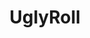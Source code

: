 ---
layout: place
title: UglyRoll
permalink: /california/los-angeles/uglyroll.html
stateAbbr: CA
stateName: California
cityName: Los Angeles
seo:
  type: restaurant
  links: https://uglyroll.com/
place_id: ChIJGVSq8ku6woARRHMpYW5TZI4
photos:
  - name: >-
      places/ChIJGVSq8ku6woARRHMpYW5TZI4/photos/AeeoHcLPekNv6B45KueI7C7FrRIeL7c4MbDlwZfncWfEtYcKfc605Vc8CVRR1HjUdjQ8d15z1h8gXqrt-xYZyHDhA8TPzJSpulEtRGisXUvSYN5hY1m9BxrwsQYRghG5fsv_8Cm2qUlJUX7-iEudcBMpvlQRUiZHtPib4egWSyxGDPCo3H8ZWcJerXd-Jl8bebOmsqrsc18i6IVegwl5ouCuXwmeAPTWADWrH0caFgQJPLN6bUPLjVna-iyifRQUzVL7Kdct7HLWj9H0F0bbdokrfENzn-O_Y1B7ZJ2xsabUy22ZpD39UwSUIx1stx9GllY--udfjroCH9CKNKLRb0gdi5G2dZu-J9GFqeBXIz4yF41Rf-QYn4Sx9rmQxbO_DFj8bngZtGM-kN0DTg8bMDokEdGN-_go87WeeGsVPsWL5HLki_yA
    widthPx: 3024
    heightPx: 4032
    authorAttributions:
      - displayName: Oscar Reyes
        uri: https://maps.google.com/maps/contrib/105509271903921093293
        photoUri: >-
          https://lh3.googleusercontent.com/a-/ALV-UjVeXlKkMjb33nyFrZwoONKISHgD7KG3HEIlGXTOGAT5b9OrFYHU=s100-p-k-no-mo
    flagContentUri: >-
      https://www.google.com/local/imagery/report/?cb_client=maps_api_places.places_api&image_key=!1e10!2sCIHM0ogKEICAgID3yszo6AE&hl=en-US
    googleMapsUri: >-
      https://www.google.com/maps/place//data=!3m4!1e2!3m2!1sCIHM0ogKEICAgID3yszo6AE!2e10!4m2!3m1!1s0x80c2ba4bf2aa5419:0x8e64536e61297344
  - name: >-
      places/ChIJGVSq8ku6woARRHMpYW5TZI4/photos/AeeoHcLcTAR-GR2QNxoVOSFdc3sosNUr33WnG65bcs4z5CthJGftvuOYjIU6rHhKlLK6U15b6T9TejTwhxFeELHIprDg9A5tNHKe1jiBNVkZnUT0h7E9J3iDg1ePEnWAUtLk0-2boM_S0T_bfemUXfkDOpgnGZdNfXJvCTqBg6pkpJSuejRu1tN-FP0Dtj1kBw7BMolrfHjbRsZtCkwuFEkDa7_gMCJlJkVOib-deL2IyGqlHE863mDMuVhRsQBgcrTInL7RU2KtVngekOu6a2SIPcxZ7nDiG095zOIhD2W_8f69vg
    widthPx: 610
    heightPx: 746
    authorAttributions:
      - displayName: UglyRoll
        uri: https://maps.google.com/maps/contrib/106006189265980258433
        photoUri: >-
          https://lh3.googleusercontent.com/a-/ALV-UjVHbbeuntHrF3Y_ycpdlANcgETKLvcpllDbjhyKktJPSVM44w4=s100-p-k-no-mo
    flagContentUri: >-
      https://www.google.com/local/imagery/report/?cb_client=maps_api_places.places_api&image_key=!1e10!2sAF1QipOUoqAhsqqxApx0G_VCj2p7zeMZ65OjzybJtGtX&hl=en-US
    googleMapsUri: >-
      https://www.google.com/maps/place//data=!3m4!1e2!3m2!1sAF1QipOUoqAhsqqxApx0G_VCj2p7zeMZ65OjzybJtGtX!2e10!4m2!3m1!1s0x80c2ba4bf2aa5419:0x8e64536e61297344
  - name: >-
      places/ChIJGVSq8ku6woARRHMpYW5TZI4/photos/AeeoHcJ-BWM6zObtyP8DS1lmOHkPj64bPAUPmr0dFonrT8QHSvj-OglAcFhttgL7MyB04gbbHBrUo5YnA8zBQcwmiPIQKN4H3YtANrqRCYYte5qr_6x-YVRxHmzPqWBAFFw1IRX4Fsi9aka7ZOfuG9weZS5F7hHSCJ4VGaFF8E1e-MrJf4Psw3yM6g5Caantt1W2SbtJa3ZpgOivztAHVOFZwXzDnvIrNA7s5M4hSCezVkUDvnhZRwLR2jtWBVyqEB_0awOtNYV08k-gE8V8nnazlT9Gh71r8-qw3bFoyVfZUFGfuMHsb9gXBxfxt0cckSche27pNjFG4PWjgQxP6xSGn5iQHJ6xSUTYJKYDNKuSbPLwiw6h18FWLpSJx7hd8lj-tvH1z0ShGZqf18VB1LqukQVFrhPgtN1B-Wr0YVbLGz1VqZI
    widthPx: 3072
    heightPx: 4080
    authorAttributions:
      - displayName: Mary Born
        uri: https://maps.google.com/maps/contrib/117481652557883753938
        photoUri: >-
          https://lh3.googleusercontent.com/a-/ALV-UjUCwT4EY8TClxqu7-kPBAzCyePSG8DvKJS9I8vp7BgQjYqhmPY=s100-p-k-no-mo
    flagContentUri: >-
      https://www.google.com/local/imagery/report/?cb_client=maps_api_places.places_api&image_key=!1e10!2sCIHM0ogKEICAgIDXneqx3gE&hl=en-US
    googleMapsUri: >-
      https://www.google.com/maps/place//data=!3m4!1e2!3m2!1sCIHM0ogKEICAgIDXneqx3gE!2e10!4m2!3m1!1s0x80c2ba4bf2aa5419:0x8e64536e61297344
  - name: >-
      places/ChIJGVSq8ku6woARRHMpYW5TZI4/photos/AeeoHcLxhqhmaYrkYFT5Z9WoDccWRbyTj77slzKIGxY1hQhnZ16uy8suIL5ZXSnpWMmnm9BDF61SoIqbIch4CuIcsN0XO5vn8Pbl7x7-S0Apz3K9f8nD3uF9ZGBiQIhzSFAhom9VZhH9cNMwxS2rvX-e1Xgt3TbFqYS26LTC61z-rskDgOUdn52JP8M4SY0MXR51bMElE8KDlNGLtYQcNOlmJVQfi5mjsFVFT6VyLCRD2UvH1pehOdeMrz0oMu7s2yML9pRpvwrnlLZu4nE75i0_kw_kY0TsPVGZ24Y2WN_WFJGQvJSIu1UcBrGACZvEEqq-7X7-EOw01URUMMCP3FSuisq0RKUp0rKM95kw0GuCiOWVCxP_ZaN9th9gKVLzre-hPSLi-0TVtwbB2Jd8l0x9Mn8SaMVwb_j3jBnfrk_eFJsyJaw
    widthPx: 3024
    heightPx: 4032
    authorAttributions:
      - displayName: Adam Pinkman
        uri: https://maps.google.com/maps/contrib/111701220125304620355
        photoUri: >-
          https://lh3.googleusercontent.com/a-/ALV-UjVcGb9amaJWY4UPO8aFEs2Hk_blK5NC_lpX-vk1bFskD-0J8aN_=s100-p-k-no-mo
    flagContentUri: >-
      https://www.google.com/local/imagery/report/?cb_client=maps_api_places.places_api&image_key=!1e10!2sCIHM0ogKEICAgIDb4pfpjwE&hl=en-US
    googleMapsUri: >-
      https://www.google.com/maps/place//data=!3m4!1e2!3m2!1sCIHM0ogKEICAgIDb4pfpjwE!2e10!4m2!3m1!1s0x80c2ba4bf2aa5419:0x8e64536e61297344
  - name: >-
      places/ChIJGVSq8ku6woARRHMpYW5TZI4/photos/AeeoHcJc9pO0w2bYZMBXbxS3ruo-o_XpMRPvrbfe0j5rTL7z7afLh01KW5ab0mtxCMF-8Y6Qwr-qxjaOc40Zumkha1J2fQQVgXs9lMTfB2O0KsYwmY50sJ7LtMl1k9Zj_ICuTKu74qv9kjgYJXZSNp46gXaQFa3BRyUVgyc5K8DxFOi-v7zVSdAXMTjGZ9V7wV0kQr2SpgmwXSue7z5L3Mj5SbEuAgfyv0YE2Yko80NKAn49cUW5HB1oL5zJJPB9bdjw7k6wLxoTdftUMQHgjOSCTtpD8eMYdtcW5J1qUaTmMlLdBNgL9SX0hiPwCiaqASr1-DEJjUjGxwcFK-TnGzGJo2oxfrqHtbf8RLLzdCFmfYGoHDKXlN5Uq0CZk6ojGa5q4EV2jKwFdwUuebPRCwTGcHob5_m-EIMwzkzwLCwlWYIAzu4
    widthPx: 4032
    heightPx: 2268
    authorAttributions:
      - displayName: Rosanna Lau
        uri: https://maps.google.com/maps/contrib/111582838065437354267
        photoUri: >-
          https://lh3.googleusercontent.com/a-/ALV-UjUoZf9vP3k3ZEfVolzikoyAMsqNCWEQTUsvJtPohGAEGUoGqSyB=s100-p-k-no-mo
    flagContentUri: >-
      https://www.google.com/local/imagery/report/?cb_client=maps_api_places.places_api&image_key=!1e10!2sCIHM0ogKEICAgICO4fjz3AE&hl=en-US
    googleMapsUri: >-
      https://www.google.com/maps/place//data=!3m4!1e2!3m2!1sCIHM0ogKEICAgICO4fjz3AE!2e10!4m2!3m1!1s0x80c2ba4bf2aa5419:0x8e64536e61297344
  - name: >-
      places/ChIJGVSq8ku6woARRHMpYW5TZI4/photos/AeeoHcKrH-HQn8ZJoRU9362it_XFswc1wz2Q4Ir_YakUxBJjMs_SGp1YStrYI56CwIDXtMQREoTMWo-ZMDXmrhv3GWyh4Jg4DFjSatTrFraaHtcXWOMyWN4C3HZ_D2JdLkKFQIABIGqyPwui-KRAAx2ZA92kQVEc0eYcWc-ryAhVoyFbdqxJKR5l4vhT9kLQvs28VgO9OcFpGLCsrhmVc0N0c2WuQFWEb5xsgUs9-zWAP27IsdSvwrEhbvviXS4ane-Hk_NUe9r3URE6PCswrGDP7iThTGkRHZs75eUhX0JNPz5NY3hnF2jS5TJ-lkBbqEEh9hVt7mTrSGlbhmCl5vtFy7ZZJe1tUsXzNLJF1IH21SoRqAO5i_lrB-ExacUgecK9UD4KJKFIJkmPIIYxyuohDqXlaNj2jgwSIv_915muB-MuSu0u
    widthPx: 4032
    heightPx: 1960
    authorAttributions:
      - displayName: bassem mohamed
        uri: https://maps.google.com/maps/contrib/105986572408276015913
        photoUri: >-
          https://lh3.googleusercontent.com/a-/ALV-UjWveIHxpKa185vXGB-yRpwAplsTkiep47Q41gJgBmS6N3SJm8AL=s100-p-k-no-mo
    flagContentUri: >-
      https://www.google.com/local/imagery/report/?cb_client=maps_api_places.places_api&image_key=!1e10!2sCIHM0ogKEICAgIDS8tPm4AE&hl=en-US
    googleMapsUri: >-
      https://www.google.com/maps/place//data=!3m4!1e2!3m2!1sCIHM0ogKEICAgIDS8tPm4AE!2e10!4m2!3m1!1s0x80c2ba4bf2aa5419:0x8e64536e61297344
  - name: >-
      places/ChIJGVSq8ku6woARRHMpYW5TZI4/photos/AeeoHcJ39ZEwZwChmZY0Za5OH9rsWngSA4hx1-OmNUWgoDvmm2jGwojxJUkJfRI3k8u1q1WfhXebb4OlumootaH2XAgqKeQaHsarPDzGEIQsoSy-o4R4iuP6Qk74634_dm8LgOI5F7sm56RcXwtQuAAHzWrQbRaWPHXHlEFLrf9T5h5ObdRqXEzRrrIEaJs6JAWiio3F5MK3w3idn-KEZM7Gt-lU2kIQxOQqS2nBzc3EfjfJdnkW9ufh4Ll9EPLYKD4aIvjgElv972NeXBl-mY3M5YmBVa4hO7HMFgAFn1ye_vhXP6jeIM4E9z0MoDl9-JZeHTqI_q5p0M_uzqqWayOcvEHhtWDYVhuHe26qihqLkZ8DMSnQnPgs-8-I21AzWkhpBg7TKT9hr4ftbkvhhSlGzRH9ckV5129OmrcxYr3q906Mwiu5
    widthPx: 4080
    heightPx: 3072
    authorAttributions:
      - displayName: Jeff Tong
        uri: https://maps.google.com/maps/contrib/106015275815829507424
        photoUri: >-
          https://lh3.googleusercontent.com/a/ACg8ocKETh5jNShFjS2Hed7B-efFF2Q4WAcXHwcX_4_el2TPwZHADcYE=s100-p-k-no-mo
    flagContentUri: >-
      https://www.google.com/local/imagery/report/?cb_client=maps_api_places.places_api&image_key=!1e10!2sCIHM0ogKEICAgIDhuPWBmwE&hl=en-US
    googleMapsUri: >-
      https://www.google.com/maps/place//data=!3m4!1e2!3m2!1sCIHM0ogKEICAgIDhuPWBmwE!2e10!4m2!3m1!1s0x80c2ba4bf2aa5419:0x8e64536e61297344
  - name: >-
      places/ChIJGVSq8ku6woARRHMpYW5TZI4/photos/AeeoHcLXcIzrgx2Gs9eh-w6-uLnHcXQfF9VKaEefgEihs4tKtG4zIfMKmC2cSM44VCaH-LV1otR1ipT2_v0r0wUy12V11oAKYkL2rwT1ya3mCBlRm92Y_5VbduL6-cEbjUBPto-FJbzZ77D1-SMhrypfbC9Rff9By2hrfVZp26souhuB-Yg6CLIxJWCDI6fcVqnktCtaO2l_zXFoqoAY4jNq-2UmC2NpIB4HmFkjNBbKI3dz8I-GONqQv_wVpAAu6v-Arr7a0gYziRRQC9BsYAAMoOuYfCumZhXYBWVxYA6OCvLESVGsNTqnm1fB9najjmn_TK-dqGmxgPaXchTRZmfP_lzbIBP2eYSKnMD2sd_8C5IMEBqdbnl1ves4aC-HYGwk02FqMqDAuIFZ_vvw-yUbwNUxexJUCVWGx2E_af8WFrb2KA
    widthPx: 4032
    heightPx: 2268
    authorAttributions:
      - displayName: Rosanna Lau
        uri: https://maps.google.com/maps/contrib/111582838065437354267
        photoUri: >-
          https://lh3.googleusercontent.com/a-/ALV-UjUoZf9vP3k3ZEfVolzikoyAMsqNCWEQTUsvJtPohGAEGUoGqSyB=s100-p-k-no-mo
    flagContentUri: >-
      https://www.google.com/local/imagery/report/?cb_client=maps_api_places.places_api&image_key=!1e10!2sCIHM0ogKEICAgICO4fjDDQ&hl=en-US
    googleMapsUri: >-
      https://www.google.com/maps/place//data=!3m4!1e2!3m2!1sCIHM0ogKEICAgICO4fjDDQ!2e10!4m2!3m1!1s0x80c2ba4bf2aa5419:0x8e64536e61297344
  - name: >-
      places/ChIJGVSq8ku6woARRHMpYW5TZI4/photos/AeeoHcJytdrYxxEpUot57wBemdNRFrormyW5Mx1P-53PwkCqAQJBsg_lEPtB7oUoQKaWkBxkaLiFeLU0ZFUblLxI_ezFvon3uT-wmedTW2fELI0RTfx22xkBLGmgDbhvQuZdLOIrwGSEt6OwnvBvOwU-WG1wq8tFfW1Zd3Azt0pSR5Tq3qD1SogZWAOSBLoz_vNfYVO_RFpTXL_YFz3MMe4UMkHPBVuCPRcfpW-XrXNk1BoSssy2pQVVHW4k8rQjrodYlFmj1H_-OQ99lgh_XKDYN3jHezYNkxZHCF6Zmmxjp7WBumWoBICUnUJHbGhcJKZhEF5Gh9RoHPx3RYwQJjVJfSvyJLKpMbdXOZLx7Xf-4iZ7VJgU0lRvzIQUX66TduZBLj2RDxHqpkXSI80XYX26R1oqg5A_qpqKrPJ8fvY2T1bGAQ
    widthPx: 4080
    heightPx: 3072
    authorAttributions:
      - displayName: Mary Born
        uri: https://maps.google.com/maps/contrib/117481652557883753938
        photoUri: >-
          https://lh3.googleusercontent.com/a-/ALV-UjUCwT4EY8TClxqu7-kPBAzCyePSG8DvKJS9I8vp7BgQjYqhmPY=s100-p-k-no-mo
    flagContentUri: >-
      https://www.google.com/local/imagery/report/?cb_client=maps_api_places.places_api&image_key=!1e10!2sCIHM0ogKEICAgIDXnerDQw&hl=en-US
    googleMapsUri: >-
      https://www.google.com/maps/place//data=!3m4!1e2!3m2!1sCIHM0ogKEICAgIDXnerDQw!2e10!4m2!3m1!1s0x80c2ba4bf2aa5419:0x8e64536e61297344
  - name: >-
      places/ChIJGVSq8ku6woARRHMpYW5TZI4/photos/AeeoHcJPrFoDihZjSURvfzN8sZFVBsQV2KozOPz4pVPsOPDxlO_2nAm_QjFuF5TEzz0_QmN6h_h2yYxW9v5V1fenW2nBNKOQCEuhlh40oiBWeyIx45ny-S8h95UCgvUyHjRhjQABnzvhye3Srzd6cFQbUIc6dz5mzBh-MYuVRSrB1awVMCUiFwms5fLR0aEGja4m8zjQNkAVgvFU-zpec7pTejsDpO4bbhE1XPXR-EDGAdr9NXKGIIwecoE8Z4N6yq5EwiabcpF2rNlRogUSJEG0OLLsmZkItJFM2SVKgZm9ij7ZxZwacXi5GgMHfzk0hSg0Of_5HQCFrYhi6u3pthKDomgubCLBCCX7D1WPLBYowJYNNOqdpFEyNkCuPqFLKN2u3GXGVX_OsexQ4zFo4jQwcnplruJ-n2yWXgwpIs3KAbCYMg
    widthPx: 2268
    heightPx: 4032
    authorAttributions:
      - displayName: Emily Bergez
        uri: https://maps.google.com/maps/contrib/107735184664272511013
        photoUri: >-
          https://lh3.googleusercontent.com/a/ACg8ocJjLcIh0lSokR4Fgzi6E7GYnfD_10aUfwOuPld7SjQ9aClH1w=s100-p-k-no-mo
    flagContentUri: >-
      https://www.google.com/local/imagery/report/?cb_client=maps_api_places.places_api&image_key=!1e10!2sCIHM0ogKEICAgIDdkLK5Lg&hl=en-US
    googleMapsUri: >-
      https://www.google.com/maps/place//data=!3m4!1e2!3m2!1sCIHM0ogKEICAgIDdkLK5Lg!2e10!4m2!3m1!1s0x80c2ba4bf2aa5419:0x8e64536e61297344
address: 11128 Palms Blvd, Los Angeles, CA 90034, USA
street: 11128 Palms Blvd
city: Los Angeles
state: CA
zip: '90034'
country: USA
neighborhood: Westside Village
latitude: '34.019267'
longitude: '-118.421165'
accessibility_options:
  wheelchairAccessibleParking: true
  wheelchairAccessibleEntrance: true
  wheelchairAccessibleSeating: true
business_status: OPERATIONAL
name: UglyRoll
google_maps_links:
  directionsUri: >-
    https://www.google.com/maps/dir//''/data=!4m7!4m6!1m1!4e2!1m2!1m1!1s0x80c2ba4bf2aa5419:0x8e64536e61297344!3e0
  placeUri: https://maps.google.com/?cid=10260417584598446916
  writeAReviewUri: >-
    https://www.google.com/maps/place//data=!4m3!3m2!1s0x80c2ba4bf2aa5419:0x8e64536e61297344!12e1
  reviewsUri: >-
    https://www.google.com/maps/place//data=!4m4!3m3!1s0x80c2ba4bf2aa5419:0x8e64536e61297344!9m1!1b1
  photosUri: >-
    https://www.google.com/maps/place//data=!4m3!3m2!1s0x80c2ba4bf2aa5419:0x8e64536e61297344!10e5
primary_type: Japanese Restaurant
opening_hours:
  openNow: true
  periods:
    - open:
        day: 0
        hour: 10
        minute: 30
      close:
        day: 0
        hour: 23
        minute: 15
    - open:
        day: 1
        hour: 12
        minute: 0
      close:
        day: 1
        hour: 23
        minute: 15
    - open:
        day: 2
        hour: 10
        minute: 30
      close:
        day: 2
        hour: 23
        minute: 15
    - open:
        day: 3
        hour: 10
        minute: 30
      close:
        day: 3
        hour: 23
        minute: 15
    - open:
        day: 4
        hour: 10
        minute: 30
      close:
        day: 4
        hour: 23
        minute: 15
    - open:
        day: 5
        hour: 10
        minute: 30
      close:
        day: 5
        hour: 23
        minute: 15
    - open:
        day: 6
        hour: 10
        minute: 30
      close:
        day: 6
        hour: 23
        minute: 15
  weekdayDescriptions:
    - 'Monday: 12:00 – 11:15 PM'
    - 'Tuesday: 10:30 AM – 11:15 PM'
    - 'Wednesday: 10:30 AM – 11:15 PM'
    - 'Thursday: 10:30 AM – 11:15 PM'
    - 'Friday: 10:30 AM – 11:15 PM'
    - 'Saturday: 10:30 AM – 11:15 PM'
    - 'Sunday: 10:30 AM – 11:15 PM'
  nextCloseTime: '2025-05-04T06:15:00Z'
secondary_opening_hours:
  - openNow: true
    periods:
      - open:
          day: 0
          hour: 0
          minute: 0
    weekdayDescriptions:
      - 'Monday: Open 24 hours'
      - 'Tuesday: Open 24 hours'
      - 'Wednesday: Open 24 hours'
      - 'Thursday: Open 24 hours'
      - 'Friday: Open 24 hours'
      - 'Saturday: Open 24 hours'
      - 'Sunday: Open 24 hours'
    secondaryHoursType: DELIVERY
phone: (310) 837-8500
price_level: PRICE_LEVEL_INEXPENSIVE
price_range: $10 &ndash; $20
rating: '4.4'
rating_count: 465
website: https://uglyroll.com/
description: >-
  Discover UglyRoll in Los Angeles, CA$$$UglyRoll in Los Angeles, CA, stands out
  as a welcoming Japanese eatery specializing in fresh sushi, tempura, and other
  classic dishes, making it a go-to spot for those searching for sushi
  restaurants near you. This relaxed venue combines automated service elements
  with a cozy atmosphere, offering affordable options like teriyaki and rolls
  that highlight high-quality ingredients and generous portions. Accessibility
  features such as wheelchair-friendly parking and seating ensure a comfortable
  visit for everyone, while extended hours from morning through late evening
  cater to busy diners. Whether you're craving top-rated sushi close to me or
  exploring Japanese places in the area, UglyRoll delivers a straightforward yet
  enjoyable dining experience with its focus on fresh flavors and value.
generative_summary: >-
  Discover UglyRoll in Los Angeles, CA$$$UglyRoll in Los Angeles, CA, stands out
  as a welcoming Japanese eatery specializing in fresh sushi, tempura, and other
  classic dishes, making it a go-to spot for those searching for sushi
  restaurants near you. This relaxed venue combines automated service elements
  with a cozy atmosphere, offering affordable options like teriyaki and rolls
  that highlight high-quality ingredients and generous portions. Accessibility
  features such as wheelchair-friendly parking and seating ensure a comfortable
  visit for everyone, while extended hours from morning through late evening
  cater to busy diners. Whether you're craving top-rated sushi close to me or
  exploring Japanese places in the area, UglyRoll delivers a straightforward yet
  enjoyable dining experience with its focus on fresh flavors and value.
generative_disclosure: Summarized by AI using the Grok-3-Mini model.
reviews:
  - name: >-
      places/ChIJGVSq8ku6woARRHMpYW5TZI4/reviews/ChdDSUhNMG9nS0VJQ0FnTURJbTZMSy1RRRAB
    relativePublishTimeDescription: 2 weeks ago
    rating: 5
    text:
      text: >-
        My daughter says this place is run by the best restaurant owner ever. I
        loved it too (the place and the kind service). Yummy sushi at really
        good prices. Fast, fresh, and delicious omakase. Fire pit with a nice
        size screen. What's not to love? Highly recommended.
      languageCode: en
    originalText:
      text: >-
        My daughter says this place is run by the best restaurant owner ever. I
        loved it too (the place and the kind service). Yummy sushi at really
        good prices. Fast, fresh, and delicious omakase. Fire pit with a nice
        size screen. What's not to love? Highly recommended.
      languageCode: en
    authorAttribution:
      displayName: jayinatlanta
      uri: https://www.google.com/maps/contrib/106180435944681084826/reviews
      photoUri: >-
        https://lh3.googleusercontent.com/a-/ALV-UjWkGIKjxMLhu_HVlofSZv9tR9H0QnQgHpWqgVidlX-hzZCcQDW_=s128-c0x00000000-cc-rp-mo-ba5
    publishTime: '2025-04-13T06:29:01.260140Z'
    flagContentUri: >-
      https://www.google.com/local/review/rap/report?postId=ChdDSUhNMG9nS0VJQ0FnTURJbTZMSy1RRRAB&d=17924085&t=1
    googleMapsUri: >-
      https://www.google.com/maps/reviews/data=!4m6!14m5!1m4!2m3!1sChdDSUhNMG9nS0VJQ0FnTURJbTZMSy1RRRAB!2m1!1s0x80c2ba4bf2aa5419:0x8e64536e61297344
  - name: >-
      places/ChIJGVSq8ku6woARRHMpYW5TZI4/reviews/ChdDSUhNMG9nS0VJQ0FnTURvdXNtTXNRRRAB
    relativePublishTimeDescription: a week ago
    rating: 5
    text:
      text: >-
        My family’s favorite local spot for delicious and affordable sushi, a
        rarity, served with friendliness. We are sushi fanatics and love how
        fresh the fish is and how generous the servings. Favorites include eel,
        tuna and albacore nigiri, salmon skin salad, Ugly Roll, and the super
        affordable omakase. Food is made right in front of you by the owner who
        makes you feel at home in a way you rarely experience at restaurants
        today. The atmosphere isn’t fancy but comfortable and there are many
        personal touches by the owner. Happy to support this small business.
      languageCode: en
    originalText:
      text: >-
        My family’s favorite local spot for delicious and affordable sushi, a
        rarity, served with friendliness. We are sushi fanatics and love how
        fresh the fish is and how generous the servings. Favorites include eel,
        tuna and albacore nigiri, salmon skin salad, Ugly Roll, and the super
        affordable omakase. Food is made right in front of you by the owner who
        makes you feel at home in a way you rarely experience at restaurants
        today. The atmosphere isn’t fancy but comfortable and there are many
        personal touches by the owner. Happy to support this small business.
      languageCode: en
    authorAttribution:
      displayName: Julia Fierro
      uri: https://www.google.com/maps/contrib/108744518572274581200/reviews
      photoUri: >-
        https://lh3.googleusercontent.com/a-/ALV-UjWZiJCvP53QWfV4W-h7ur2OAZ28urszw600RQmrRj6SF7jYnAhS=s128-c0x00000000-cc-rp-mo
    publishTime: '2025-04-24T03:27:59.346080Z'
    flagContentUri: >-
      https://www.google.com/local/review/rap/report?postId=ChdDSUhNMG9nS0VJQ0FnTURvdXNtTXNRRRAB&d=17924085&t=1
    googleMapsUri: >-
      https://www.google.com/maps/reviews/data=!4m6!14m5!1m4!2m3!1sChdDSUhNMG9nS0VJQ0FnTURvdXNtTXNRRRAB!2m1!1s0x80c2ba4bf2aa5419:0x8e64536e61297344
  - name: >-
      places/ChIJGVSq8ku6woARRHMpYW5TZI4/reviews/ChZDSUhNMG9nS0VJQ0FnSUQzbFp1RUpBEAE
    relativePublishTimeDescription: 5 months ago
    rating: 5
    text:
      text: >-
        Amazing experience! Great, personable, & friendly service/ staff. The
        deals are so cheap too. The $15 combo has so much food and a can drink
        (can beer or soda) included too. No other good quality sushi restaurant
        in LA can get you a dinner for 2, drinks included for $30. Also the
        taste and texture was the best I’ve had so far. Very creamy and/or
        crunchy! Saki bombs weren’t on the menu but they were nice enough to add
        a saki shot to our beers for free! Lots of parking near by
      languageCode: en
    originalText:
      text: >-
        Amazing experience! Great, personable, & friendly service/ staff. The
        deals are so cheap too. The $15 combo has so much food and a can drink
        (can beer or soda) included too. No other good quality sushi restaurant
        in LA can get you a dinner for 2, drinks included for $30. Also the
        taste and texture was the best I’ve had so far. Very creamy and/or
        crunchy! Saki bombs weren’t on the menu but they were nice enough to add
        a saki shot to our beers for free! Lots of parking near by
      languageCode: en
    authorAttribution:
      displayName: Nicholas Casas
      uri: https://www.google.com/maps/contrib/113169868514522762767/reviews
      photoUri: >-
        https://lh3.googleusercontent.com/a-/ALV-UjWoGAHJgn60Gc4CD4QxvIjBw_9IOHlknOfTZdQeV-WtBC41atoyAA=s128-c0x00000000-cc-rp-mo
    publishTime: '2024-11-17T06:08:07.277089Z'
    flagContentUri: >-
      https://www.google.com/local/review/rap/report?postId=ChZDSUhNMG9nS0VJQ0FnSUQzbFp1RUpBEAE&d=17924085&t=1
    googleMapsUri: >-
      https://www.google.com/maps/reviews/data=!4m6!14m5!1m4!2m3!1sChZDSUhNMG9nS0VJQ0FnSUQzbFp1RUpBEAE!2m1!1s0x80c2ba4bf2aa5419:0x8e64536e61297344
  - name: >-
      places/ChIJGVSq8ku6woARRHMpYW5TZI4/reviews/ChdDSUhNMG9nS0VJQ0FnTUNBaVlydGpnRRAB
    relativePublishTimeDescription: 3 months ago
    rating: 5
    text:
      text: >-
        I recently had the pleasure of dining at Ugly Roll, and I can't say
        enough good things about this gem of a sushi spot! From the moment we
        walked in, the atmosphere was so relaxing—soft lighting, cozy seating,
        and a welcoming vibe that made it the perfect place to unwind.


        The service was absolutely top-tier. The staff was attentive, friendly,
        and genuinely passionate about the food they were serving. They took the
        time to explain the menu and even made great recommendations based on
        our preferences.


        Now, let’s talk about the food—it was nothing short of excellent! We
        started with the tempura, which was perfectly crispy and light, not
        greasy at all. The cucumber roll was fresh and refreshing, with just the
        right balance of flavors. But the star of the show was the Ugly
        Albacore. Wow. The fish was melt-in-your-mouth tender, and the
        combination of flavors was unforgettable. Every bite was a delight.


        Ugly Roll has definitely earned a spot on my list of favorite sushi
        places. If you’re looking for a relaxing atmosphere, exceptional
        service, and incredible food, this is the place to go. I can’t wait to
        come back and try more of their menu!
      languageCode: en
    originalText:
      text: >-
        I recently had the pleasure of dining at Ugly Roll, and I can't say
        enough good things about this gem of a sushi spot! From the moment we
        walked in, the atmosphere was so relaxing—soft lighting, cozy seating,
        and a welcoming vibe that made it the perfect place to unwind.


        The service was absolutely top-tier. The staff was attentive, friendly,
        and genuinely passionate about the food they were serving. They took the
        time to explain the menu and even made great recommendations based on
        our preferences.


        Now, let’s talk about the food—it was nothing short of excellent! We
        started with the tempura, which was perfectly crispy and light, not
        greasy at all. The cucumber roll was fresh and refreshing, with just the
        right balance of flavors. But the star of the show was the Ugly
        Albacore. Wow. The fish was melt-in-your-mouth tender, and the
        combination of flavors was unforgettable. Every bite was a delight.


        Ugly Roll has definitely earned a spot on my list of favorite sushi
        places. If you’re looking for a relaxing atmosphere, exceptional
        service, and incredible food, this is the place to go. I can’t wait to
        come back and try more of their menu!
      languageCode: en
    authorAttribution:
      displayName: Ryan R.
      uri: https://www.google.com/maps/contrib/106471241466462234798/reviews
      photoUri: >-
        https://lh3.googleusercontent.com/a-/ALV-UjWNNUHND9zrEn-xnA1PzFwPl62u4UqgiF1opPi5ocAXCCsSP0H_=s128-c0x00000000-cc-rp-mo
    publishTime: '2025-02-01T23:25:33.554915Z'
    flagContentUri: >-
      https://www.google.com/local/review/rap/report?postId=ChdDSUhNMG9nS0VJQ0FnTUNBaVlydGpnRRAB&d=17924085&t=1
    googleMapsUri: >-
      https://www.google.com/maps/reviews/data=!4m6!14m5!1m4!2m3!1sChdDSUhNMG9nS0VJQ0FnTUNBaVlydGpnRRAB!2m1!1s0x80c2ba4bf2aa5419:0x8e64536e61297344
  - name: >-
      places/ChIJGVSq8ku6woARRHMpYW5TZI4/reviews/ChZDSUhNMG9nS0VJQ0FnSUQzeXN6b0tBEAE
    relativePublishTimeDescription: 5 months ago
    rating: 5
    text:
      text: >-
        I want to make this review very simple.

        I knew this place a year ago and loved traditional cuisine. If you love
        traditional sushi, I recommend this place. It is one of my favorite
        places in Culver City.
      languageCode: en
    originalText:
      text: >-
        I want to make this review very simple.

        I knew this place a year ago and loved traditional cuisine. If you love
        traditional sushi, I recommend this place. It is one of my favorite
        places in Culver City.
      languageCode: en
    authorAttribution:
      displayName: Oscar Reyes
      uri: https://www.google.com/maps/contrib/105509271903921093293/reviews
      photoUri: >-
        https://lh3.googleusercontent.com/a-/ALV-UjVeXlKkMjb33nyFrZwoONKISHgD7KG3HEIlGXTOGAT5b9OrFYHU=s128-c0x00000000-cc-rp-mo-ba3
    publishTime: '2024-11-14T01:58:30.882887Z'
    flagContentUri: >-
      https://www.google.com/local/review/rap/report?postId=ChZDSUhNMG9nS0VJQ0FnSUQzeXN6b0tBEAE&d=17924085&t=1
    googleMapsUri: >-
      https://www.google.com/maps/reviews/data=!4m6!14m5!1m4!2m3!1sChZDSUhNMG9nS0VJQ0FnSUQzeXN6b0tBEAE!2m1!1s0x80c2ba4bf2aa5419:0x8e64536e61297344
review_summary: >-
  What Customers Are Saying$$$Visitors consistently praise UglyRoll for its
  fresh and flavorful sushi, with many highlighting the generous servings and
  unbeatable deals that make it a favorite for affordable Japanese dining. Folks
  love the variety of options like omakase and specialty rolls, noting how they
  provide great value without skimping on quality, perfect for anyone hunting
  for the best sushi near me. The friendly service and comfortable atmosphere
  add to the appeal, creating a welcoming vibe that encourages repeat visits for
  casual meals with friends or family. While most experiences are positive, a
  few mention occasional inconsistencies in service, but overall, the consensus
  is that this spot offers a reliable and enjoyable experience that keeps
  customers coming back for more.
review_disclosure: Summarized by AI using the Grok-3-Mini model.
parking_options:
  freeParkingLot: true
  freeStreetParking: true
payment_options:
  acceptsCreditCards: true
  acceptsDebitCards: true
  acceptsCashOnly: false
  acceptsNfc: true
allow_dogs: null
curbside_pickup: true
delivery: true
dine_in: true
good_for_children: true
good_for_groups: null
good_for_sports: false
live_music: false
menu_for_children: false
outdoor_seating: true
reservable: true
restroom: true
serves_beer: true
serves_breakfast: false
serves_brunch: false
serves_cocktails: true
serves_coffee: false
serves_dinner: true
serves_dessert: true
serves_lunch: true
serves_vegetarian_food: null
serves_wine: true
takeout: true
update_category: atmosphere
places_description: >-
  Basic eatery providing a variety of rolls plus other Japanese standards like
  teriyaki chicken.

---